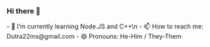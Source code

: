 ### Hi there 👋

<!--
**mdutras/mdutras** is a ✨ _special_ ✨ repository because its `README.md` (this file) appears on your GitHub profile.--!>

- 🌱 I’m currently learning Node.JS and C++\n

- 📫 How to reach me: Dutra22ms@gmail.com

- 😄 Pronouns: He-Him / They-Them
